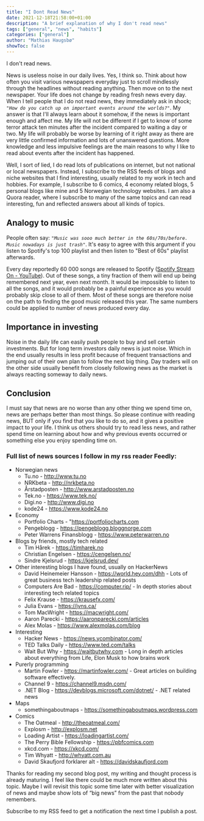 ```yaml
---
title: "I Dont Read News"
date: 2021-12-18T21:58:00+01:00
description: "A brief explanation of why I don't read news"
tags: ["general", "news", "habits"]
categories: ["general"]
author: "Mathias Haugsbø"
showToc: false
---
```


I don't read news.

News is useless noise in our daily lives. Yes, I think so. Think about how often you visit various newspapers everyday just to scroll mindlessly through the headlines without reading anything. Then move on to the next newspaper. Your life does not change by reading fresh news every day.
When I tell people that I do not read news, they immediately ask in shock; _`"How do you catch up on important events around the worlds?"`_. My answer is that I'll always learn about it somehow, if the news is important enough and affect me. My life will not be different if I get to know of some terror attack ten minutes after the incident compared to waiting a day or two. My life will probably be worse by learning of it right away as there are very little confirmed information and lots of unanswered questions. More knowledge and less impulsive feelings are the main reasons to why I like to read about events after the incident has happened.

Well, I sort of lied, I do read lots of publications on internet, but not national or local newspapers. Instead, I subscribe to the RSS feeds of blogs and niche websites that I find interesting, usually related to my work in tech and hobbies. For example, I subscribe to 6 comics, 4 economy related blogs, 5 personal blogs like mine and 5 Norwegian technology websites. I am also a Quora reader, where I subscribe to many of the same topics and can read interesting, fun and reflected answers about all kinds of topics.

## Analogy to music

People often say: _`"Music was sooo much better in the 60s/70s/before. Music nowadays is just trash"`_. It's easy to agree with this argument if you listen to Spotify's top 100 playlist and then listen to "Best of 60s" playlist afterwards.

Every day reportedly 60 000 songs are released to Spotify ([Spotify Stream On - YouTube](https://www.youtube.com/watch?v=Vvo-2MrSgFE)). Out of these songs, a tiny fraction of them will end up being remembered next year, even next month. It would be impossible to listen to all the songs, and it would probably be a painful experience as you would probably skip close to all of them. Most of these songs are therefore noise on the path to finding the good music released this year. The same numbers could be applied to number of news produced every day.

## Importance in investing

Noise in the daily life can easily push people to buy and sell certain investments. But for long term investors daily news is just noise. Which in the end usually results in less profit because of frequent transactions and jumping out of their own plan to follow the next big thing. Day traders will on the other side usually benefit from closely following news as the market is always reacting someway to daily news.

## Conclusion

I must say that news are no worse than any other thing we spend time on, news are perhaps better than most things. So please continue with reading news, BUT only if you find that you like to do so, and it gives a positive impact to your life. I think us others should try to read less news, and rather spend time on learning about how and why previous events occurred or something else you enjoy spending time on.

### Full list of news sources I follow in my rss reader Feedly:

- Norwegian news
  - Tu.no - http://www.tu.no
  - NRKbeta - http://nrkbeta.no
  - Årstadposten - http://www.arstadposten.no
  - Tek.no - https://www.tek.no/
  - Digi.no - http://www.digi.no
  - kode24 - https://www.kode24.no
- Economy
  - Portfolio Charts - "https://portfoliocharts.com
  - Pengeblogg - https://pengeblogg.bloggnorge.com
  - Peter Warrens Finansblogg - https://www.peterwarren.no
- Blogs by friends, mostly tech related
  - Tim Hårek - https://timharek.no
  - Christian Engelsen - https://cengelsen.no/
  - Sindre Kjelsrud - https://kjelsrud.dev/
- Other interesting blogs I have found, usually on HackerNews
  - David Heinemeier Hansson - https://world.hey.com/dhh - Lots of great business tech leadership related posts
  - Computers Are Bad - https://computer.rip/ - In depth stories about interesting tech related topics
  - Felix Krause - https://krausefx.com/
  - Julia Evans - https://jvns.ca/
  - Tom MacWright - https://macwright.com/
  - Aaron Parecki - https://aaronparecki.com/articles
  - Alex Molas - https://www.alexmolas.com/blog
- Interesting
  - Hacker News - https://news.ycombinator.com/
  - TED Talks Daily - https://www.ted.com/talks
  - Wait But Why - https://waitbutwhy.com - Long in depth articles about everything from Life, Elon Musk to how brains work
- Purerly programming
  - Martin Fowler - https://martinfowler.com/ - Great articles on building software effectively.
  - Channel 9 - https://channel9.msdn.com/
  - .NET Blog - https://devblogs.microsoft.com/dotnet/ - .NET related news
- Maps
  - somethingaboutmaps - https://somethingaboutmaps.wordpress.com
- Comics
  - The Oatmeal - http://theoatmeal.com/
  - Explosm - http://explosm.net
  - Loading Artist - https://loadingartist.com/
  - The Perry Bible Fellowship - https://pbfcomics.com
  - xkcd.com - https://xkcd.com/
  - Tim Whyatt - http://whyatt.com.au
  - David Skaufjord forklarer alt - https://davidskaufjord.com

Thanks for reading my second blog post, my writing and thought process is already maturing. I feel like there could be much more written about this topic. Maybe I will revisit this topic some time later with better visualization of news and maybe show lots of “big news” from the past that nobody remembers.

Subscribe to my RSS feed to get a notification the next time I publish a post.
